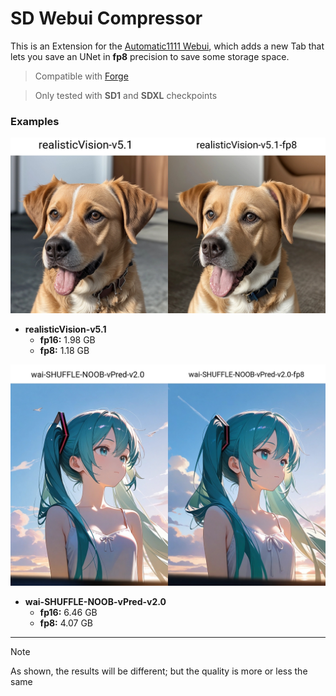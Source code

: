 ﻿# SD Webui Compressor
This is an Extension for the [Automatic1111 Webui](https://github.com/AUTOMATIC1111/stable-diffusion-webui), which adds a new Tab that lets you save an UNet in **fp8** precision to save some storage space.

> Compatible with [Forge](https://github.com/lllyasviel/stable-diffusion-webui-forge)

> Only tested with **SD1** and **SDXL** checkpoints

### Examples

<p align="center"><img src="./SD1.jpg"></p>

- **realisticVision-v5.1**
    - **fp16:** 1.98 GB
    - **fp8:** 1.18 GB

<p align="center"><img src="./SDXL.jpg"></p>

- **wai-SHUFFLE-NOOB-vPred-v2.0**
    - **fp16:** 6.46 GB
    - **fp8:** 4.07 GB

<hr>

> [!Note]
> As shown, the results will be different; but the quality is more or less the same
